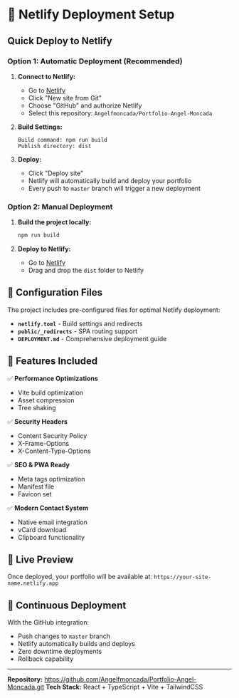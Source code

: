 # 🚀 Netlify Deployment Setup

## Quick Deploy to Netlify

### Option 1: Automatic Deployment (Recommended)

1. **Connect to Netlify:**
   - Go to [Netlify](https://netlify.com)
   - Click "New site from Git"
   - Choose "GitHub" and authorize Netlify
   - Select this repository: `Angelfmoncada/Portfolio-Angel-Moncada`

2. **Build Settings:**
   ```
   Build command: npm run build
   Publish directory: dist
   ```

3. **Deploy:**
   - Click "Deploy site"
   - Netlify will automatically build and deploy your portfolio
   - Every push to `master` branch will trigger a new deployment

### Option 2: Manual Deployment

1. **Build the project locally:**
   ```bash
   npm run build
   ```

2. **Deploy to Netlify:**
   - Go to [Netlify](https://netlify.com)
   - Drag and drop the `dist` folder to Netlify

## 🔧 Configuration Files

The project includes pre-configured files for optimal Netlify deployment:

- **`netlify.toml`** - Build settings and redirects
- **`public/_redirects`** - SPA routing support
- **`DEPLOYMENT.md`** - Comprehensive deployment guide

## 🌟 Features Included

✅ **Performance Optimizations**
- Vite build optimization
- Asset compression
- Tree shaking

✅ **Security Headers**
- Content Security Policy
- X-Frame-Options
- X-Content-Type-Options

✅ **SEO & PWA Ready**
- Meta tags optimization
- Manifest file
- Favicon set

✅ **Modern Contact System**
- Native email integration
- vCard download
- Clipboard functionality

## 📱 Live Preview

Once deployed, your portfolio will be available at:
`https://your-site-name.netlify.app`

## 🔄 Continuous Deployment

With the GitHub integration:
- Push changes to `master` branch
- Netlify automatically builds and deploys
- Zero downtime deployments
- Rollback capability

---

**Repository:** https://github.com/Angelfmoncada/Portfolio-Angel-Moncada.git
**Tech Stack:** React + TypeScript + Vite + TailwindCSS
